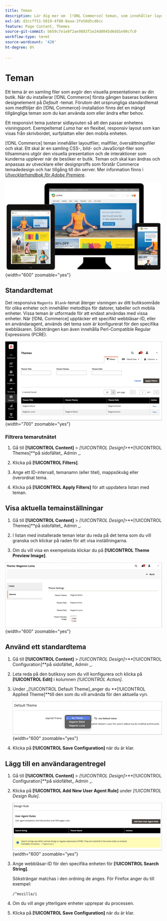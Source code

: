 ```yaml
---
title: Teman
description: Lär dig mer om  [!DNL Commerce] teman, som innehåller layoutfiler, mallfiler, översättningsfiler och skal som definierar utseendet på din butik.
exl-id: d2ccff51-5019-4f80-8eaa-3fe50d5cd6cc
feature: Page Content, Themes
source-git-commit: b659c7e1e8f2ae9883f1e24d8045d6dd1e90cfc0
workflow-type: tm+mt
source-wordcount: '428'
ht-degree: 0%

---
```


# Teman

Ett tema är en samling filer som avgör den visuella presentationen av din butik. När du installerar [!DNL Commerce] första gången baseras butikens designelement på _Default_ -temat. Förutom det ursprungliga standardtemat som medföljer din [!DNL Commerce]-installation finns det en mängd tillgängliga teman som du kan använda _som_ eller ändra efter behov.

Ett responsivt tema justerar sidlayouten så att den passar enhetens visningsport. Exempeltemat _Luma_ har en flexibel, responsiv layout som kan visas från skrivbordet, surfplattan eller den mobila enheten.

[!DNL Commerce] teman innehåller layoutfiler, mallfiler, översättningsfiler och skal. Ett skal är en samling CSS-, bild- och JavaScript-filer som tillsammans utgör den visuella presentation och de interaktioner som kunderna upplever när de besöker er butik. Teman och skal kan ändras och anpassas av utvecklare eller designproffs som förstår Commerce temadedesign och har tillgång till din server. Mer information finns i [_Utvecklarhandbok för Adobe Premiere_](https://developer.adobe.com/commerce/frontend-core/guide/themes/).

![Lumatema](./assets/design-responsive.png){width="600" zoomable="yes"}

## Standardtemat

Det responsiva `Magento Blank`-temat återger visningen av ditt butiksområde för olika enheter och innehåller metodtips för datorer, tabeller och mobila enheter. Vissa teman är utformade för att endast användas med vissa enheter. När [!DNL Commerce] upptäcker ett specifikt webbläsar-ID, eller en användaragent, används det tema som är konfigurerat för den specifika webbläsaren. Söksträngen kan även innehålla Perl-Compatible Regular Expressions (PCRE).

![Teman](./assets/themes.png){width="700" zoomable="yes"}

### Filtrera temarutnätet

1. Gå till **[!UICONTROL Content]** > _[!UICONTROL Design]_>**[!UICONTROL Themes]**på sidofältet_ Admin _.

1. Klicka på **[!UICONTROL Filters]**.

1. Ange ett ID-intervall, temanamn (eller titel), mappsökväg eller överordnat tema.

1. Klicka på **[!UICONTROL Apply Filters]** för att uppdatera listan med teman.

## Visa aktuella temainställningar

1. Gå till **[!UICONTROL Content]** > _[!UICONTROL Design]_>**[!UICONTROL Themes]**på sidofältet_ Admin _.

1. I listan med installerade teman letar du reda på det tema som du vill granska och klickar på raden för att visa inställningarna.

1. Om du vill visa en exempelsida klickar du på **[!UICONTROL Theme Preview Image]**.

![Förhandsgranska tema](./assets/theme-settings.png){width="600" zoomable="yes"}

## Använd ett standardtema

1. Gå till **[!UICONTROL Content]** > _[!UICONTROL Design]_>**[!UICONTROL Configuration]**på sidofältet_ Admin _.

1. Leta reda på den butiksvy som du vill konfigurera och klicka på **[!UICONTROL Edit]** i kolumnen _[!UICONTROL Action]_.

1. Under _[!UICONTROL Default Theme]_anger du **[!UICONTROL Applied Theme]**till den som du vill använda för den aktuella vyn.

   ![Använt tema](./assets/theme-default-apply.png){width="600" zoomable="yes"}

1. Klicka på **[!UICONTROL Save Configuration]** när du är klar.

## Lägg till en användaragentregel

1. Gå till **[!UICONTROL Content]** > _[!UICONTROL Design]_>**[!UICONTROL Configuration]**på sidofältet_ Admin _.

1. Klicka på **[!UICONTROL Add New User Agent Rule]** under _[!UICONTROL Design Rule]_.

   ![Designregel](./assets/theme-design-rule.png){width="600" zoomable="yes"}

1. Ange webbläsar-ID för den specifika enheten för **[!UICONTROL Search String]**.

   Söksträngar matchas i den ordning de anges. För Firefox anger du till exempel:

   `/^mozilla/i`

1. Om du vill ange ytterligare enheter upprepar du processen.

1. Klicka på **[!UICONTROL Save Configuration]** när du är klar.
